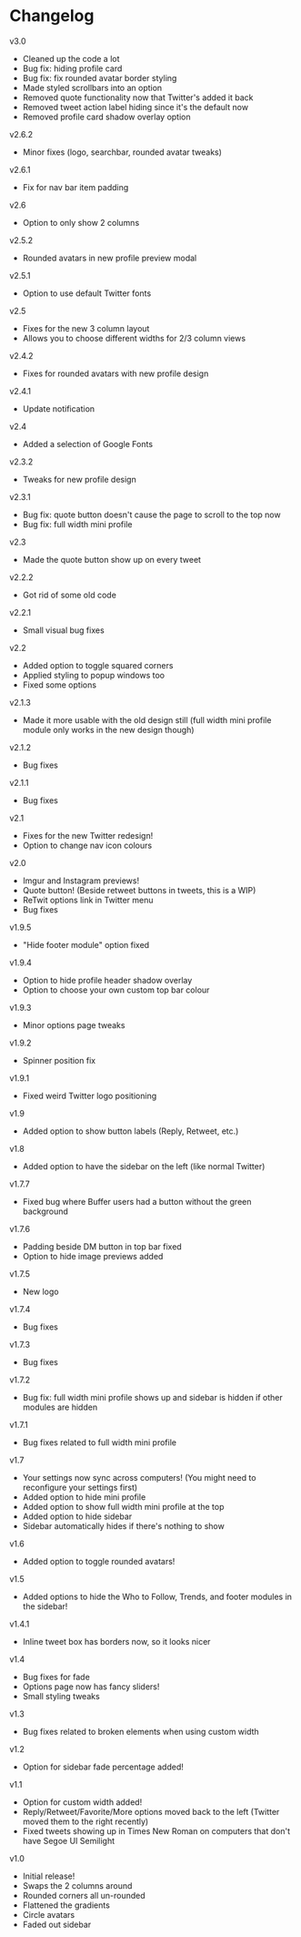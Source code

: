 Changelog
=========

v3.0
- Cleaned up the code a lot
- Bug fix: hiding profile card
- Bug fix: fix rounded avatar border styling
- Made styled scrollbars into an option
- Removed quote functionality now that Twitter's added it back
- Removed tweet action label hiding since it's the default now
- Removed profile card shadow overlay option

v2.6.2
- Minor fixes (logo, searchbar, rounded avatar tweaks)

v2.6.1
- Fix for nav bar item padding

v2.6
- Option to only show 2 columns

v2.5.2
- Rounded avatars in new profile preview modal

v2.5.1
- Option to use default Twitter fonts

v2.5
- Fixes for the new 3 column layout
- Allows you to choose different widths for 2/3 column views

v2.4.2
- Fixes for rounded avatars with new profile design

v2.4.1
- Update notification

v2.4
- Added a selection of Google Fonts

v2.3.2
- Tweaks for new profile design

v2.3.1
- Bug fix: quote button doesn't cause the page to scroll to the top now
- Bug fix: full width mini profile

v2.3
- Made the quote button show up on every tweet

v2.2.2
- Got rid of some old code

v2.2.1
- Small visual bug fixes

v2.2
- Added option to toggle squared corners
- Applied styling to popup windows too
- Fixed some options

v2.1.3
- Made it more usable with the old design still (full width mini profile module only works in the new design though)

v2.1.2
- Bug fixes

v2.1.1
- Bug fixes

v2.1
- Fixes for the new Twitter redesign!
- Option to change nav icon colours

v2.0
- Imgur and Instagram previews!
- Quote button! (Beside retweet buttons in tweets, this is a WIP)
- ReTwit options link in Twitter menu
- Bug fixes

v1.9.5
- "Hide footer module" option fixed

v1.9.4
- Option to hide profile header shadow overlay
- Option to choose your own custom top bar colour

v1.9.3
- Minor options page tweaks

v1.9.2
- Spinner position fix

v1.9.1
- Fixed weird Twitter logo positioning

v1.9
- Added option to show button labels (Reply, Retweet, etc.)

v1.8
- Added option to have the sidebar on the left (like normal Twitter)

v1.7.7
- Fixed bug where Buffer users had a button without the green background

v1.7.6
- Padding beside DM button in top bar fixed
- Option to hide image previews added

v1.7.5
- New logo

v1.7.4
- Bug fixes

v1.7.3
- Bug fixes

v1.7.2
- Bug fix: full width mini profile shows up and sidebar is hidden if other modules are hidden

v1.7.1
- Bug fixes related to full width mini profile

v1.7
- Your settings now sync across computers! (You might need to reconfigure your settings first)
- Added option to hide mini profile
- Added option to show full width mini profile at the top
- Added option to hide sidebar
- Sidebar automatically hides if there's nothing to show

v1.6
- Added option to toggle rounded avatars!

v1.5
- Added options to hide the Who to Follow, Trends, and footer modules in the sidebar!

v1.4.1
- Inline tweet box has borders now, so it looks nicer

v1.4
- Bug fixes for fade
- Options page now has fancy sliders!
- Small styling tweaks

v1.3
- Bug fixes related to broken elements when using custom width

v1.2
- Option for sidebar fade percentage added!

v1.1
- Option for custom width added!
- Reply/Retweet/Favorite/More options moved back to the left (Twitter moved them to the right recently)
- Fixed tweets showing up in Times New Roman on computers that don't have Segoe UI Semilight

v1.0
- Initial release!
- Swaps the 2 columns around
- Rounded corners all un-rounded
- Flattened the gradients
- Circle avatars
- Faded out sidebar
